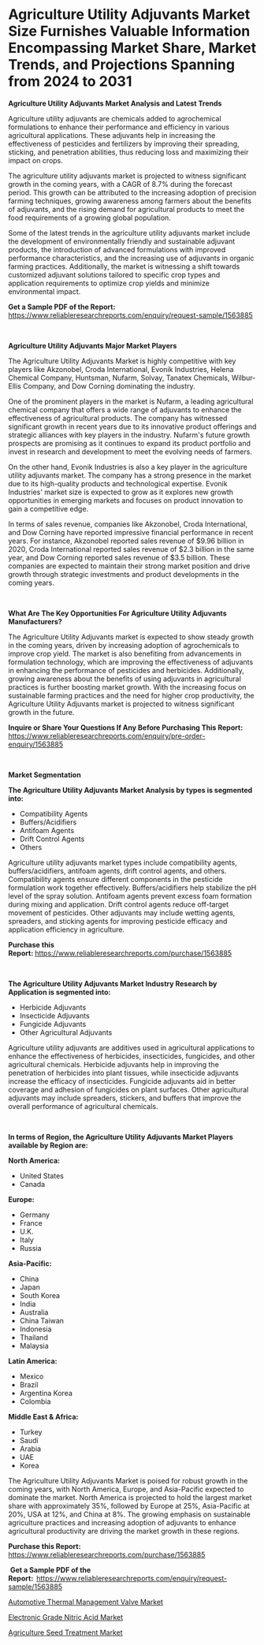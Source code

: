 <p><h1>Agriculture Utility Adjuvants Market Size Furnishes Valuable Information Encompassing Market Share, Market Trends, and Projections Spanning from 2024 to 2031</h1></p><p><strong>Agriculture Utility Adjuvants Market Analysis and Latest Trends</strong></p>
<p><p>Agriculture utility adjuvants are chemicals added to agrochemical formulations to enhance their performance and efficiency in various agricultural applications. These adjuvants help in increasing the effectiveness of pesticides and fertilizers by improving their spreading, sticking, and penetration abilities, thus reducing loss and maximizing their impact on crops.</p><p>The agriculture utility adjuvants market is projected to witness significant growth in the coming years, with a CAGR of 8.7% during the forecast period. This growth can be attributed to the increasing adoption of precision farming techniques, growing awareness among farmers about the benefits of adjuvants, and the rising demand for agricultural products to meet the food requirements of a growing global population.</p><p>Some of the latest trends in the agriculture utility adjuvants market include the development of environmentally friendly and sustainable adjuvant products, the introduction of advanced formulations with improved performance characteristics, and the increasing use of adjuvants in organic farming practices. Additionally, the market is witnessing a shift towards customized adjuvant solutions tailored to specific crop types and application requirements to optimize crop yields and minimize environmental impact.</p></p>
<p><strong>Get a Sample PDF of the Report:&nbsp;</strong> <a href="https://www.reliableresearchreports.com/enquiry/request-sample/1563885">https://www.reliableresearchreports.com/enquiry/request-sample/1563885</a></p>
<p>&nbsp;</p>
<p><strong>Agriculture Utility Adjuvants Major Market Players</strong></p>
<p><p>The Agriculture Utility Adjuvants Market is highly competitive with key players like Akzonobel, Croda International, Evonik Industries, Helena Chemical Company, Huntsman, Nufarm, Solvay, Tanatex Chemicals, Wilbur-Ellis Company, and Dow Corning dominating the industry.</p><p>One of the prominent players in the market is Nufarm, a leading agricultural chemical company that offers a wide range of adjuvants to enhance the effectiveness of agricultural products. The company has witnessed significant growth in recent years due to its innovative product offerings and strategic alliances with key players in the industry. Nufarm's future growth prospects are promising as it continues to expand its product portfolio and invest in research and development to meet the evolving needs of farmers.</p><p>On the other hand, Evonik Industries is also a key player in the agriculture utility adjuvants market. The company has a strong presence in the market due to its high-quality products and technological expertise. Evonik Industries' market size is expected to grow as it explores new growth opportunities in emerging markets and focuses on product innovation to gain a competitive edge.</p><p>In terms of sales revenue, companies like Akzonobel, Croda International, and Dow Corning have reported impressive financial performance in recent years. For instance, Akzonobel reported sales revenue of $9.96 billion in 2020, Croda International reported sales revenue of $2.3 billion in the same year, and Dow Corning reported sales revenue of $3.5 billion. These companies are expected to maintain their strong market position and drive growth through strategic investments and product developments in the coming years.</p></p>
<p>&nbsp;</p>
<p><strong>What Are The Key Opportunities For Agriculture Utility Adjuvants Manufacturers?</strong></p>
<p><p>The Agriculture Utility Adjuvants market is expected to show steady growth in the coming years, driven by increasing adoption of agrochemicals to improve crop yield. The market is also benefiting from advancements in formulation technology, which are improving the effectiveness of adjuvants in enhancing the performance of pesticides and herbicides. Additionally, growing awareness about the benefits of using adjuvants in agricultural practices is further boosting market growth. With the increasing focus on sustainable farming practices and the need for higher crop productivity, the Agriculture Utility Adjuvants market is projected to witness significant growth in the future.</p></p>
<p><strong>Inquire or Share Your Questions If Any Before Purchasing This Report:</strong> <a href="https://www.reliableresearchreports.com/enquiry/pre-order-enquiry/1563885">https://www.reliableresearchreports.com/enquiry/pre-order-enquiry/1563885</a></p>
<p>&nbsp;</p>
<p><strong>Market Segmentation</strong></p>
<p><strong>The Agriculture Utility Adjuvants Market Analysis by types is segmented into:</strong></p>
<p><ul><li>Compatibility Agents</li><li>Buffers/Acidifiers</li><li>Antifoam Agents</li><li>Drift Control Agents</li><li>Others</li></ul></p>
<p><p>Agriculture utility adjuvants market types include compatibility agents, buffers/acidifiers, antifoam agents, drift control agents, and others. Compatibility agents ensure different components in the pesticide formulation work together effectively. Buffers/acidifiers help stabilize the pH level of the spray solution. Antifoam agents prevent excess foam formation during mixing and application. Drift control agents reduce off-target movement of pesticides. Other adjuvants may include wetting agents, spreaders, and sticking agents for improving pesticide efficacy and application efficiency in agriculture.</p></p>
<p><strong>Purchase this Report:&nbsp;</strong><a href="https://www.reliableresearchreports.com/purchase/1563885">https://www.reliableresearchreports.com/purchase/1563885</a></p>
<p>&nbsp;</p>
<p><strong>The Agriculture Utility Adjuvants Market Industry Research by Application is segmented into:</strong></p>
<p><ul><li>Herbicide Adjuvants</li><li>Insecticide Adjuvants</li><li>Fungicide Adjuvants</li><li>Other Agricultural Adjuvants</li></ul></p>
<p><p>Agriculture utility adjuvants are additives used in agricultural applications to enhance the effectiveness of herbicides, insecticides, fungicides, and other agricultural chemicals. Herbicide adjuvants help in improving the penetration of herbicides into plant tissues, while insecticide adjuvants increase the efficacy of insecticides. Fungicide adjuvants aid in better coverage and adhesion of fungicides on plant surfaces. Other agricultural adjuvants may include spreaders, stickers, and buffers that improve the overall performance of agricultural chemicals.</p></p>
<p>&nbsp;</p>
<p><strong>In terms of Region, the Agriculture Utility Adjuvants Market Players available by Region are:</strong></p>
<p>
    <p> <strong> North America: </strong>
        <ul>
            <li>United States</li>
            <li>Canada</li>
        </ul>
        </p> 
    <p> <strong> Europe: </strong>
        <ul>
            <li>Germany</li>
            <li>France</li>
            <li>U.K.</li>
            <li>Italy</li>
            <li>Russia</li>
        </ul>
        </p> 
    <p> <strong> Asia-Pacific: </strong>
        <ul>
            <li>China</li>
            <li>Japan</li>
            <li>South Korea</li>
            <li>India</li>
            <li>Australia</li>
            <li>China Taiwan</li>
            <li>Indonesia</li>
            <li>Thailand</li>
            <li>Malaysia</li>
        </ul>
        </p> 
    <p> <strong> Latin America: </strong>
        <ul>
            <li>Mexico</li>
            <li>Brazil</li>
            <li>Argentina Korea</li>
            <li>Colombia</li>
        </ul>
        </p> 
    <p> <strong> Middle East & Africa: </strong>
        <ul>
            <li>Turkey</li>
            <li>Saudi</li>
            <li>Arabia</li>
            <li>UAE</li>
            <li>Korea</li>
        </ul>
    </p>
    </p>
<p><p>The Agriculture Utility Adjuvants Market is poised for robust growth in the coming years, with North America, Europe, and Asia-Pacific expected to dominate the market. North America is projected to hold the largest market share with approximately 35%, followed by Europe at 25%, Asia-Pacific at 20%, USA at 12%, and China at 8%. The growing emphasis on sustainable agriculture practices and increasing adoption of adjuvants to enhance agricultural productivity are driving the market growth in these regions.</p></p>
<p><strong>Purchase this Report: </strong><a href="https://www.reliableresearchreports.com/purchase/1563885">https://www.reliableresearchreports.com/purchase/1563885</a></p>
<p>&nbsp;<strong>Get a Sample PDF of the Report:&nbsp;&nbsp;</strong><a href="https://www.reliableresearchreports.com/enquiry/request-sample/1563885">https://www.reliableresearchreports.com/enquiry/request-sample/1563885</a></p>
<p><strong></strong></p>
<p><p><a href="https://view.publitas.com/reportprime-1/automotive-thermal-management-valve-market-size-market-share-and-global-market-analysis-report-2024-2031/">Automotive Thermal Management Valve Market</a></p><p><a href="https://view.publitas.com/reportprime-1/electronic-grade-nitric-acid-market-provides-a-comprehensive-analysis-including-a-macro-overview-of-the-market-as-well-as-micro-details-such-as-market-size-and-competitive-landscape/">Electronic Grade Nitric Acid Market</a></p><p><a href="https://github.com/markusgodoy/Market-Research-Report-List-2/blob/main/agriculture-seed-treatment-market.md">Agriculture Seed Treatment Market</a></p></p>